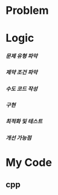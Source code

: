 ---
---

# Problem

# Logic

##### 문제 유형 파악

##### 제약 조건 파악

##### 수도 코드 작성

##### 구현

##### 최적화 및 테스트

##### 개선 가능점

# My Code

## cpp
